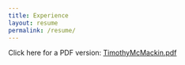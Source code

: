 ```yaml
---
title: Experience
layout: resume
permalink: /resume/
---
```


Click here for a PDF version: [TimothyMcMackin.pdf](/assets/TimothyMcMackin.pdf)